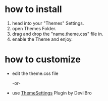 # how to install

1. head into your "Themes" Settings.
2. open Themes Folder.
3. drag and drop the "name.theme.css" file in.
4. enable the Theme and enjoy.

# how to customize
- edit the theme.css file

  -or-
 
- use [ThemeSettings](https://github.com/mwittrien/BetterDiscordAddons/tree/master/Plugins/ThemeSettings) Plugin by DevilBro
